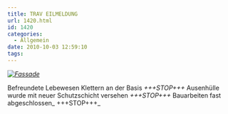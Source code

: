 ```yaml
---
title: TRAV EILMELDUNG
url: 1420.html
id: 1420
categories:
  - Allgemein
date: 2010-10-03 12:59:10
tags:
---
```


_[![](https://blog.shackspace.de/wp-content/uploads/2010/10/171485653-300x224.jpg "Fassade")](https://blog.shackspace.de/wp-content/uploads/2010/10/171485653.jpg)_

Befreundete Lebewesen Klettern an der Basis _+++STOP+++_
Ausenhülle wurde mit neuer Schutzschicht versehen _+++STOP+++_
Bauarbeiten fast abgeschlossen_ +++STOP+++_